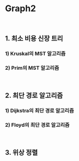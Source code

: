 # Graph2

<br>

## 1. 최소 비용 신장 트리

### 1) Kruskal의 MST 알고리즘

### 2) Prim의 MST 알고리즘


<br>

## 2. 최단 경로 알고리즘

### 1) Dijkstra의 최단 경로 알고리즘

### 2) Floyd의 최단 경로 알고리즘

<br>

## 3. 위상 정렬
